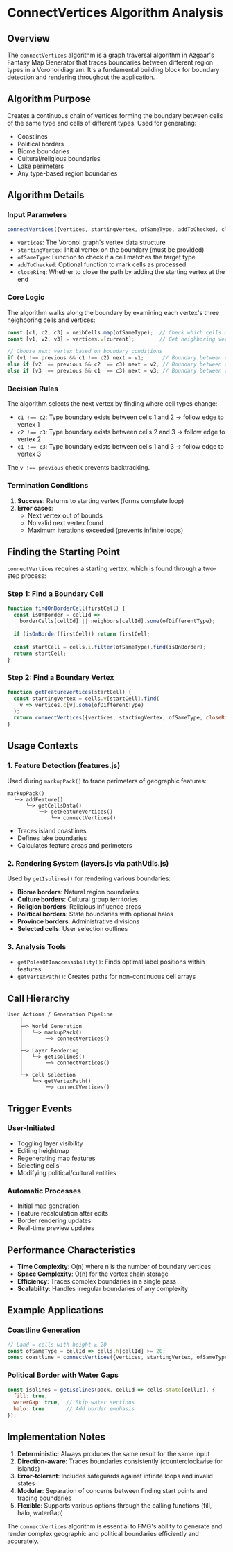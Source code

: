 # ConnectVertices Algorithm Analysis

## Overview

The `connectVertices` algorithm is a graph traversal algorithm in Azgaar's Fantasy Map Generator that traces boundaries between different region types in a Voronoi diagram. It's a fundamental building block for boundary detection and rendering throughout the application.

## Algorithm Purpose

Creates a continuous chain of vertices forming the boundary between cells of the same type and cells of different types. Used for generating:
- Coastlines
- Political borders
- Biome boundaries
- Cultural/religious boundaries
- Lake perimeters
- Any type-based region boundaries

## Algorithm Details

### Input Parameters

```javascript
connectVertices({vertices, startingVertex, ofSameType, addToChecked, closeRing})
```

- `vertices`: The Voronoi graph's vertex data structure
- `startingVertex`: Initial vertex on the boundary (must be provided)
- `ofSameType`: Function to check if a cell matches the target type
- `addToChecked`: Optional function to mark cells as processed
- `closeRing`: Whether to close the path by adding the starting vertex at the end

### Core Logic

The algorithm walks along the boundary by examining each vertex's three neighboring cells and vertices:

```javascript
const [c1, c2, c3] = neibCells.map(ofSameType);  // Check which cells match type
const [v1, v2, v3] = vertices.v[current];        // Get neighboring vertices

// Choose next vertex based on boundary conditions
if (v1 !== previous && c1 !== c2) next = v1;      // Boundary between cells 1 and 2
else if (v2 !== previous && c2 !== c3) next = v2; // Boundary between cells 2 and 3
else if (v3 !== previous && c1 !== c3) next = v3; // Boundary between cells 1 and 3
```

### Decision Rules

The algorithm selects the next vertex by finding where cell types change:
- `c1 !== c2`: Type boundary exists between cells 1 and 2 → follow edge to vertex 1
- `c2 !== c3`: Type boundary exists between cells 2 and 3 → follow edge to vertex 2
- `c1 !== c3`: Type boundary exists between cells 1 and 3 → follow edge to vertex 3

The `v !== previous` check prevents backtracking.

### Termination Conditions

1. **Success**: Returns to starting vertex (forms complete loop)
2. **Error cases**:
   - Next vertex out of bounds
   - No valid next vertex found
   - Maximum iterations exceeded (prevents infinite loops)

## Finding the Starting Point

`connectVertices` requires a starting vertex, which is found through a two-step process:

### Step 1: Find a Boundary Cell

```javascript
function findOnBorderCell(firstCell) {
  const isOnBorder = cellId => 
    borderCells[cellId] || neighbors[cellId].some(ofDifferentType);
  
  if (isOnBorder(firstCell)) return firstCell;
  
  const startCell = cells.i.filter(ofSameType).find(isOnBorder);
  return startCell;
}
```

### Step 2: Find a Boundary Vertex

```javascript
function getFeatureVertices(startCell) {
  const startingVertex = cells.v[startCell].find(
    v => vertices.c[v].some(ofDifferentType)
  );
  return connectVertices({vertices, startingVertex, ofSameType, closeRing: false});
}
```

## Usage Contexts

### 1. Feature Detection (features.js)

Used during `markupPack()` to trace perimeters of geographic features:

```
markupPack() 
  └─> addFeature() 
      └─> getCellsData() 
          └─> getFeatureVertices() 
              └─> connectVertices()
```

- Traces island coastlines
- Defines lake boundaries
- Calculates feature areas and perimeters

### 2. Rendering System (layers.js via pathUtils.js)

Used by `getIsolines()` for rendering various boundaries:

- **Biome borders**: Natural region boundaries
- **Culture borders**: Cultural group territories
- **Religion borders**: Religious influence areas
- **Political borders**: State boundaries with optional halos
- **Province borders**: Administrative divisions
- **Selected cells**: User selection outlines

### 3. Analysis Tools

- `getPolesOfInaccessibility()`: Finds optimal label positions within features
- `getVertexPath()`: Creates paths for non-continuous cell arrays

## Call Hierarchy

```
User Actions / Generation Pipeline
    │
    ├─> World Generation
    │   └─> markupPack()
    │       └─> connectVertices()
    │
    ├─> Layer Rendering
    │   └─> getIsolines()
    │       └─> connectVertices()
    │
    └─> Cell Selection
        └─> getVertexPath()
            └─> connectVertices()
```

## Trigger Events

### User-Initiated
- Toggling layer visibility
- Editing heightmap
- Regenerating map features
- Selecting cells
- Modifying political/cultural entities

### Automatic Processes
- Initial map generation
- Feature recalculation after edits
- Border rendering updates
- Real-time preview updates

## Performance Characteristics

- **Time Complexity**: O(n) where n is the number of boundary vertices
- **Space Complexity**: O(n) for the vertex chain storage
- **Efficiency**: Traces complex boundaries in a single pass
- **Scalability**: Handles irregular boundaries of any complexity

## Example Applications

### Coastline Generation
```javascript
// Land = cells with height ≥ 20
const ofSameType = cellId => cells.h[cellId] >= 20;
const coastline = connectVertices({vertices, startingVertex, ofSameType});
```

### Political Border with Water Gaps
```javascript
const isolines = getIsolines(pack, cellId => cells.state[cellId], {
  fill: true,
  waterGap: true,  // Skip water sections
  halo: true       // Add border emphasis
});
```

## Implementation Notes

1. **Deterministic**: Always produces the same result for the same input
2. **Direction-aware**: Traces boundaries consistently (counterclockwise for islands)
3. **Error-tolerant**: Includes safeguards against infinite loops and invalid states
4. **Modular**: Separation of concerns between finding start points and tracing boundaries
5. **Flexible**: Supports various options through the calling functions (fill, halo, waterGap)

The `connectVertices` algorithm is essential to FMG's ability to generate and render complex geographic and political boundaries efficiently and accurately.